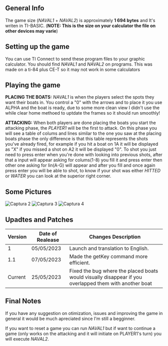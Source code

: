 ## General Info
The game size (*NAVAL1* + *NAVAL2*) is approximately **1 694 bytes** and It's writen in TI-BASIC. (**NOTE: This is the size on your calculator the file on other devices may varie**)

## Setting up the game
You can use TI Connect to send these program files to your graphic calculator. You should find *NAVAL1* and *NAVAL2* on programs. This was made on a ti-84 plus CE-T so it may not work in some calculators

## Playing the game
**PLACING THE BOATS:** *NAVAL1* is when the players select the spots they want their boats in. You control a "0" with the arrows and to place it you use ALPHA and the boat is ready, due to some more clean view I didn't use the while clear home methoed to uptdate the frames so it should run smoothly!

**ATTACKING:** When both players are done placing the boats you start the attacking phase, the *PLAYER1* will be the first to attack. On this phase you will see a table of colums and lines similar to the one you saw at the placing boats phase the only difference is that this table represents the shots you've already fired, for example if you hit a boat on 1A it will be displayed as "X" if you missed a shot on A2 it will be displayed "0". To shot you just need to press enter when you're done with looking into previous shots, after that a input will appear asking for colums(1-8) you fill it and press enter then other one asking for lin(A-G) will appear and after you fill and once again press enter you will be able to shot, to know if your shot was either *HITTED* or *WATER* you can look at the superior right corner.

## Some Pictures

![Captura 2](https://user-images.githubusercontent.com/132148561/236564239-cdace80a-d5c9-4ce1-b94e-0c48c3b6beea.png) 
![Captura 3](https://user-images.githubusercontent.com/132148561/236564251-a57fac6c-4864-401c-8cb1-e3f0e085aff1.png) 
![Captura 4](https://user-images.githubusercontent.com/132148561/236564256-395ae562-3775-4119-a8dd-062bac7ff16f.png) 

## Upadtes and Patches

|    Version    | Date of Realease | Changes Description |
| ------------- | ------------------- | -------- |
| 1  | 05/05/2023 | Launch and translation to English.   |
| 1.1 | 07/05/2023 | Made the getKey command more efficient.   |
| Current | 25/05/2023 | Fixed the bug where the placed boats would visually disappear if you overlapped them with another boat|

## Final Notes
If you have any suggestion on otimization, issues and improving the game in general it would be much apreciated since I'm still a begginner.

If you want to reset a game you can run *NAVAL1* but if want to 
continue a game (only works on the attacking and it will initiate on PLAYER1's turn) you will execute *NAVAL2*.
